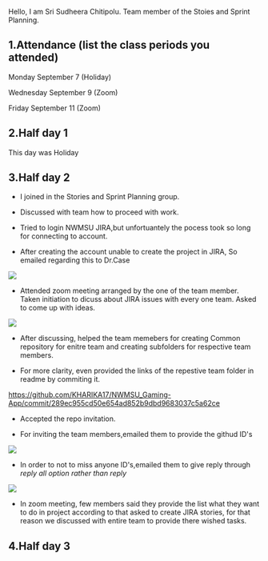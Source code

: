 Hello, I am Sri Sudheera Chitipolu. Team member of the Stoies and Sprint Planning.

## 1.Attendance (list the class periods you attended)

Monday September 7 (Holiday)

Wednesday September 9 (Zoom)

Friday September 11 (Zoom)

## 2.Half day 1

This day was Holiday

## 3.Half day 2

- I joined in the Stories and Sprint Planning group.

- Discussed with team how to proceed with work.

- Tried to login NWMSU JIRA,but unfortuantely the pocess took so long for connecting to account.

- After creating the account unable to create the project in JIRA, So emailed regarding this to Dr.Case

![](https://raw.githubusercontent.com/KHARIKA17/NWMSU_Gaming-App/master/StoriesAndSprintPlanning/sudheera/Screenshot%20(136).png)

- Attended zoom meeting arranged by the one of the team member. Taken initiation to dicuss about JIRA issues with every one team. Asked to come up with ideas. 

![](https://raw.githubusercontent.com/KHARIKA17/NWMSU_Gaming-App/master/StoriesAndSprintPlanning/sudheera/Team%20Meeting-1.png)

- After discussing, helped the team memebers for creating Common repository for enitre team and creating subfolders for respective team members.

- For more clarity, even provided the links of the repestive team folder in readme by commiting it.

https://github.com/KHARIKA17/NWMSU_Gaming-App/commit/289ec955cd50e654ad852b9dbd9683037c5a62ce

- Accepted the repo invitation.

- For inviting the team members,emailed them to provide the githud ID's

![](https://raw.githubusercontent.com/KHARIKA17/NWMSU_Gaming-App/master/StoriesAndSprintPlanning/sudheera/Screenshot%20(134).png)

- In order to not to miss anyone ID's,emailed them to give reply through *reply all option rather than reply*

![](https://raw.githubusercontent.com/KHARIKA17/NWMSU_Gaming-App/master/StoriesAndSprintPlanning/sudheera/Screenshot%20(135).png)

- In zoom meeting, few members said they provide the list what they want to do in project according to that asked to create JIRA stories, for that reason we discussed with entire team to provide there wished tasks.

## 4.Half day 3
